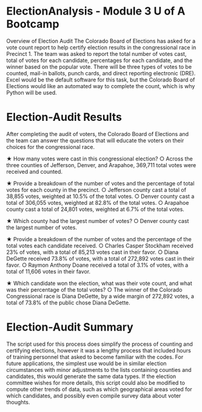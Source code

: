 # ElectionAnalysis - Module 3 U of A Bootcamp
Overview of Election Audit
The Colorado Board of Elections has asked for a vote count report to help certify election
results in the congressional race in Precinct 1. The team was asked to report the total number of
votes cast, total of votes for each candidate, percentages for each candidate, and the winner based
on the popular vote. There will be three types of votes to be counted, mail-in ballots, punch
cards, and direct reporting electronic (DRE). Excel would be the default software for this task,
but the Colorado Board of Elections would like an automated way to complete the count, which
is why Python will be used.

# Election-Audit Results
After completing the audit of voters, the Colorado Board of Elections and the team can
answer the questions that will educate the voters on their choices for the congressional race.

★ How many votes were cast in this congressional election?
○ Across the three counties of Jefferson, Denver, and Arapahoe, 369,711 total votes
were received and counted.

★ Provide a breakdown of the number of votes and the percentage of total votes for each
county in the precinct.
○ Jefferson county cast a total of 38,855 votes, weighted at 10.5% of the total
votes.
○ Denver county cast a total of 306,055 votes, weighted at 82.8% of the total votes.
○ Arapahoe county cast a total of 24,801 votes, weighted at 6.7% of the total votes.

★ Which county had the largest number of votes?
○ Denver county cast the largest number of votes.

★ Provide a breakdown of the number of votes and the percentage of the total votes each
candidate received.
○ Charles Casper Stockham received 23% of votes, with a total of 85,213 votes cast
in their favor.
○ Diana DeGette received 73.8% of votes, with a total of 272,892 votes cast in their
favor.
○ Raymon Anthony Doane received a total of 3.1% of votes, with a total of 11,606
votes in their favor.

★ Which candidate won the election, what was their vote count, and what was their
percentage of the total votes?
○ The winner of the Colorado Congressional race is Diana DeGette, by a wide
margin of 272,892 votes, a total of 73.8% of the public chose Diana DeGette.


# Election-Audit Summary
The script used for this process does simplify the process of counting and certifying
elections, however it was a lengthy process that included hours of training personnel that asked
to become familiar with the codes. For future applications, the simplest use would be in similar
election circumstances with minor adjustments to the lists containing counties and candidates,
this would generate the same data types. If the election committee wishes for more details, this
script could also be modified to compute other trends of data, such as which geographical areas
voted for which candidates, and possibly even compile survey data about voter thoughts.
